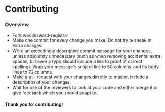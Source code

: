 # Contributing

### Overview

* Fork woodnsword-registrar
* Make one commit for every change you make. Do not try to sneak in
  extra changes.
* Write an exceedingly descriptive commit message for your changes,
  unless absolutely unnecessary (such as when removing accidental extra
  spaces, but even a typo should include a link to proof of correct
  spelling). Wrap your message's subject line to 50 columns, and its
  body lines to 72 columns.
* Make a pull request with your changes directly to master. Include a
  description of your changes.
* Wait for one of the reviewers to look at your code and either merge it
  or give feedback which you should adapt to.


#### Thank you for contributing!
